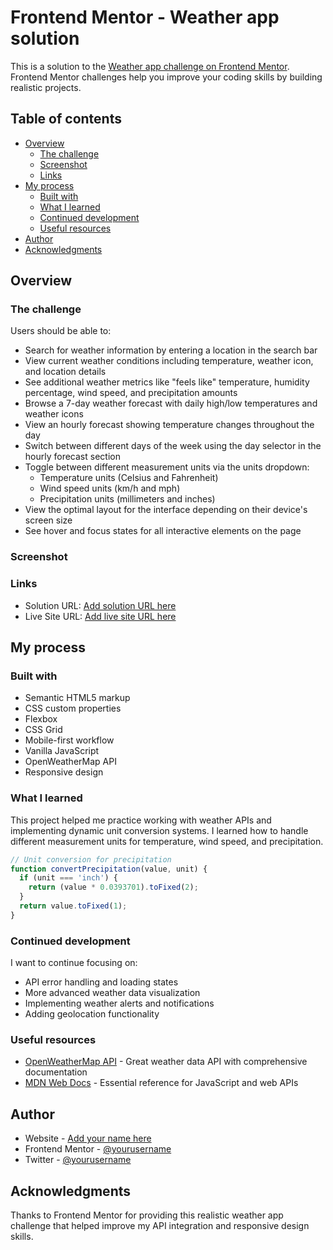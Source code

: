 # Frontend Mentor - Weather app solution

This is a solution to the [Weather app challenge on Frontend Mentor](https://www.frontendmentor.io/challenges/weather-app-K1FhddVm49). Frontend Mentor challenges help you improve your coding skills by building realistic projects. 

## Table of contents

- [Overview](#overview)
  - [The challenge](#the-challenge)
  - [Screenshot](#screenshot)
  - [Links](#links)
- [My process](#my-process)
  - [Built with](#built-with)
  - [What I learned](#what-i-learned)
  - [Continued development](#continued-development)
  - [Useful resources](#useful-resources)
- [Author](#author)
- [Acknowledgments](#acknowledgments)

## Overview

### The challenge

Users should be able to:

- Search for weather information by entering a location in the search bar
- View current weather conditions including temperature, weather icon, and location details
- See additional weather metrics like "feels like" temperature, humidity percentage, wind speed, and precipitation amounts
- Browse a 7-day weather forecast with daily high/low temperatures and weather icons
- View an hourly forecast showing temperature changes throughout the day
- Switch between different days of the week using the day selector in the hourly forecast section
- Toggle between different measurement units via the units dropdown:
  - Temperature units (Celsius and Fahrenheit)
  - Wind speed units (km/h and mph)
  - Precipitation units (millimeters and inches)
- View the optimal layout for the interface depending on their device's screen size
- See hover and focus states for all interactive elements on the page

### Screenshot


### Links

- Solution URL: [Add solution URL here](https://your-solution-url.com)
- Live Site URL: [Add live site URL here](https://your-live-site-url.com)

## My process

### Built with

- Semantic HTML5 markup
- CSS custom properties
- Flexbox
- CSS Grid
- Mobile-first workflow
- Vanilla JavaScript
- OpenWeatherMap API
- Responsive design

### What I learned

This project helped me practice working with weather APIs and implementing dynamic unit conversion systems. I learned how to handle different measurement units for temperature, wind speed, and precipitation.

```js
// Unit conversion for precipitation
function convertPrecipitation(value, unit) {
  if (unit === 'inch') {
    return (value * 0.0393701).toFixed(2);
  }
  return value.toFixed(1);
}
```

### Continued development

I want to continue focusing on:
- API error handling and loading states
- More advanced weather data visualization
- Implementing weather alerts and notifications
- Adding geolocation functionality

### Useful resources

- [OpenWeatherMap API](https://openweathermap.org/api) - Great weather data API with comprehensive documentation
- [MDN Web Docs](https://developer.mozilla.org/) - Essential reference for JavaScript and web APIs

## Author

- Website - [Add your name here](https://www.your-site.com)
- Frontend Mentor - [@yourusername](https://www.frontendmentor.io/profile/yourusername)
- Twitter - [@yourusername](https://www.twitter.com/yourusername)

## Acknowledgments

Thanks to Frontend Mentor for providing this realistic weather app challenge that helped improve my API integration and responsive design skills.